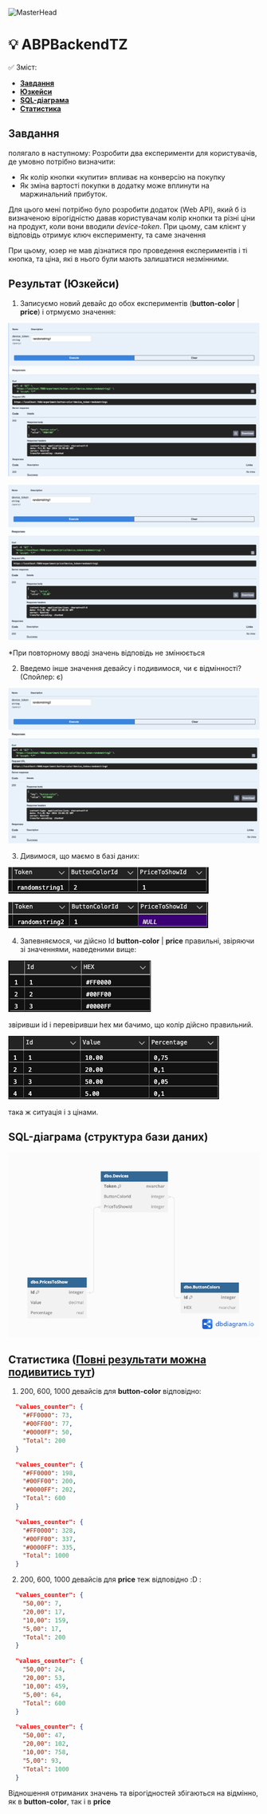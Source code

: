 ![MasterHead](https://upload.wikimedia.org/wikipedia/commons/2/20/Matrix_Digital_rain_banner.gif)

# 💡 ABPBackendTZ

✅ Зміст:

- **[Завдання](#завдання)**
- **[Юзкейси](#результат-юзкейси)**
- **[SQL-діаграма](#sql-діаграма-структура-бази-даних)**
- **[Статистика](#статистика-повні-результати-можна-подивитись-тут)**

## Завдання

полягало в наступному: Розробити два експерименти для користувачів, де умовно потрібно визначити:

- Як колір кнопки «купити» впливає на конверсію на покупку
- Як зміна вартості покупки в додатку може вплинути на маржинальний
  прибуток.

Для цього мені потрібно було розробити додаток (Web API), який б із визначеною вірогідністю давав користувачам колір кнопки та різні ціни на продукт, коли вони вводили _device-token_. При цьому, сам клієнт у відповідь отримує ключ експерименту, та саме значення

При цьому, юзер не мав дізнатися про проведення експериментів і ті кнопка, та ціна, які в нього були мають залишатися незмінними.

## Результат (Юзкейси)

1. Записуємо новий девайс до обох експериментів (**button-color** | **price**) і отрмуємо значення:
<p>
    <img src="./images/randomstring1button-color.png">
</p>

<p>
    <img src="./images/randomstring1price.png">
</p>

\*При повторному вводі значень відповідь не змінюється

2. Введемо інше значення девайсу і подивимося, чи є відмінності? (Спойлер: є)
<p>
    <img src="./images/randomstring2.png">
</p>

3. Дивимося, що маємо в базі даних:
<p>
    <img src="./images/databaseinside.png">
</p>
<p>
    <img src="./images/dbrandomstring2.png">
</p>

4. Запевняємося, чи дійсно Id **button-color** | **price** правильні, звіряючи зі значеннями, наведеними вище:
<p>
    <img src="./images/colors.png">
</p>
звіривши id і перевіривши hex ми бачимо, що колір дійсно правильний.
<p>
    <img src="./images/prices.png">
</p>
така ж ситуація і з цінами.

## SQL-діаграма (структура бази даних)

<p>
    <img src="./images/dbstructure.png">
</p>

## Статистика ([Повні результати можна подивитись тут](./ABPBackendGetStatistics/))

1. 200, 600, 1000 девайсів для **button-color** відповідно:

```json
  "values_counter": {
    "#FF0000": 73,
    "#00FF00": 77,
    "#0000FF": 50,
    "Total": 200
  }
```

```json
  "values_counter": {
    "#FF0000": 198,
    "#00FF00": 200,
    "#0000FF": 202,
    "Total": 600
  }
```

```json
  "values_counter": {
    "#FF0000": 328,
    "#00FF00": 337,
    "#0000FF": 335,
    "Total": 1000
  }
```

2. 200, 600, 1000 девайсів для **price** теж відповідно :D :

```json
  "values_counter": {
    "50,00": 7,
    "20,00": 17,
    "10,00": 159,
    "5,00": 17,
    "Total": 200
  }
```

```json
  "values_counter": {
    "50,00": 24,
    "20,00": 53,
    "10,00": 459,
    "5,00": 64,
    "Total": 600
  }
```

```json
  "values_counter": {
    "50,00": 47,
    "20,00": 102,
    "10,00": 758,
    "5,00": 93,
    "Total": 1000
  }
```

Відношення отриманих значень та вірогідностей збігаються на відмінно, як в **button-color**, так і в **price**
